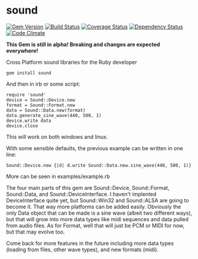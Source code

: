 sound
=====
[![Gem Version](https://badge.fury.io/rb/sound.svg)](http://badge.fury.io/rb/sound)
[![Build Status](https://travis-ci.org/RSMP/sound.svg?branch=io)](https://travis-ci.org/RSMP/sound)
[![Coverage Status](https://coveralls.io/repos/RSMP/sound/badge.png)](https://coveralls.io/r/RSMP/sound)
[![Dependency Status](https://gemnasium.com/RSMP/sound.svg)](https://gemnasium.com/RSMP/sound)
[![Code Climate](https://codeclimate.com/github/RSMP/sound/badges/gpa.svg)](https://codeclimate.com/github/RSMP/sound)

**This Gem is still in alpha! Breaking and changes are expected everywhere!**

Cross Platform sound libraries for the Ruby developer

    gem install sound

And then in irb or some script:

    require 'sound'
    device = Sound::Device.new
    format = Sound::Format.new
    data = Sound::Data.new(format)
    data.generate_sine_wave(440, 500, 1)
    device.write data
    device.close
    
This will work on both windows and linux.

With some sensible defaults, the previous example can be written in one line:

    Sound::Device.new {|d| d.write Sound::Data.new.sine_wave(440, 500, 1)}

More can be seen in examples/example.rb

The four main parts of this gem are Sound::Device, Sound::Format, Sound::Data,
and Sound::DeviceInterface.  I haven't implented DeviceInterface quite yet, but
Sound::Win32 and Sound::ALSA are going to become it.  That way more platforms
can be added easily.  Obviously the only Data object that can be made is a sine
wave (albeit two different ways), but that will grow into more data types like
midi sequences and data pulled from audio files.  As for Format, well that will
just be PCM or MIDI for now, but that may evolve too.

Come back for more features in the future including more data
types (loading from files, other wave types), and new formats (midi).
